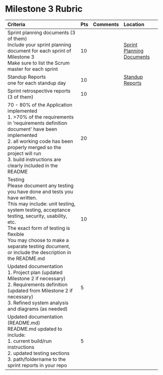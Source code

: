 # Milestone 3 Rubric

| Criteria | Pts | Comments | Location |
| :---     | :---| :---     | :---     |
|Sprint planning documents (3 of them)<br>Include your sprint planning document for each sprint of Milestone 3<br>Make sure to list the Scrum master for each sprint | 10 | |[Sprint Planning Documents](../planning) |
|Standup Reports<br>one for each standup day | 10 | | [Standup Reports](../standups/reports)|
|Sprint retrospective reports (3 of them) | 10 | | |
|70 - 80% of the Application implemented<br>1. >70% of the requirements in 'requirements definition document' have been implemented<br>2. all working code has been properly merged so the project will run<br>3. build instructions are clearly included in the README | 20 | | |
|Testing<br>Please document any testing you have done and tests you have written.<br>This may include: unit testing, system testing, acceptance testing, security, usability, etc.<br>The exact form of testing is flexible<br>You may choose to make a separate testing document, or include the description in the README.md | 10 | | |
|Updated documentation<br>1. Project plan (updated Milestone 2 if necessary)<br>2. Requirements definition (updated from Milestone 2 if necessary)<br>3. Refined system analysis and diagrams (as needed) | 5 | | |
|Updated documentation (README.md)<br>README.md updated to include:<br>1. current build/run instructions<br>2. updated testing sections<br>3. path/foldername to the sprint reports in your repo | 5 | | |
